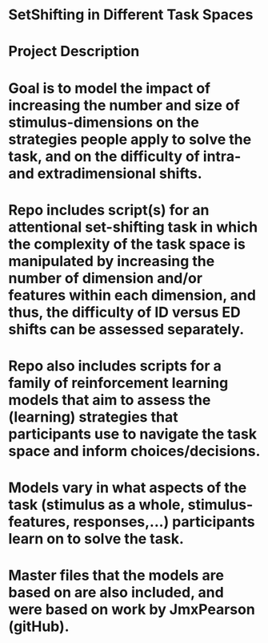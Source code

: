 # SetShifting in Different Task Spaces

# Project Description

# Goal is to model the impact of increasing the number and size of stimulus-dimensions on the strategies people apply to solve the task, and on the difficulty of intra- and extradimensional shifts.

# Repo includes script(s) for an attentional set-shifting task in which the complexity of the task space is manipulated by increasing the number of dimension and/or features within each dimension, and thus, the difficulty of ID versus ED shifts can be assessed separately.

# Repo also includes scripts for a family of reinforcement learning models that aim to assess the (learning) strategies that participants use to navigate the task space and inform choices/decisions. 
# Models vary in what aspects of the task (stimulus as a whole, stimulus-features, responses,...) participants learn on to solve the task.
# Master files that the models are based on are also included, and were based on work by JmxPearson (gitHub).